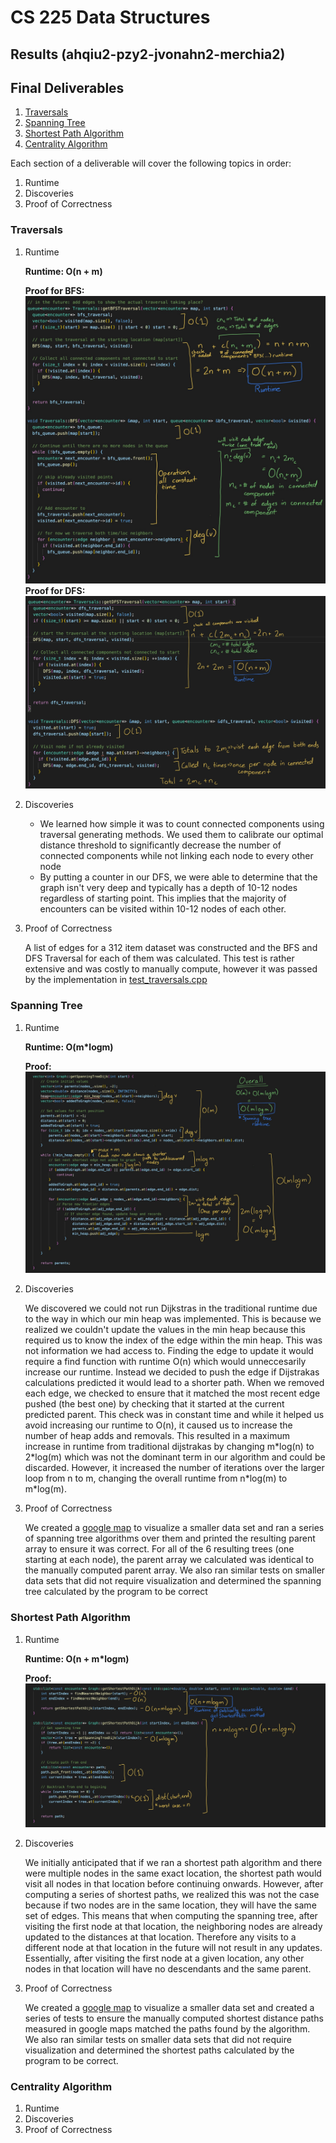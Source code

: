 # CS 225 Data Structures
## Results (ahqiu2-pzy2-jvonahn2-merchia2)

## Final Deliverables
  1. [Traversals](#traversals)
  2. [Spanning Tree](#spanning-tree)
  3. [Shortest Path Algorithm](#shortest-path-algorithm)
  4. [Centrality Algorithm](#centrality-algorithm)

Each section of a deliverable will cover the following topics in order: 
1. Runtime
2. Discoveries
3. Proof of Correctness

### Traversals
1. Runtime

    **Runtime: O(n + m)**

    **Proof for BFS:** 
        ![BFS Runtime Proof](images/BFS.jpg)
    **Proof for DFS:** 
        ![DFS Runtime Proof](images/DFS.jpg)

2. Discoveries

   * We learned how simple it was to count connected components using traversal generating methods. We used them to calibrate our optimal distance threshold to significantly decrease the number of connected components while not linking each node to every other node
   * By putting a counter in our DFS, we were able to determine that the graph isn't very deep and typically has a depth of 10-12 nodes regardless of starting point. This implies that the majority of encounters can be visited within 10-12 nodes of each other. 

3. Proof of Correctness

    A list of edges for a 312 item dataset was constructed and the BFS and DFS Traversal for each of them was calculated. This test is rather extensive and was costly to manually compute, however it was passed by the implementation in [test_traversals.cpp](tests/../../tests/test_traversals.cpp)

### Spanning Tree
1. Runtime
   
    **Runtime: O(m\*logm)**

    **Proof:**
    ![Spanning Tree Runtime Proof](images/SpanningTree.jpg)

2. Discoveries

    We discovered we could not run Dijkstras in the traditional runtime due to the way in which our min heap was implemented. This is because we realized we couldn't update the values in the min heap because this required us to know the index of the edge within the min heap. This was not information we had access to. Finding the edge to update it would require a find function with runtime O(n) which would unneccesarily increase our runtime. Instead we decided to push the edge if Dijstrakas calculations predicted it would lead to a shorter path. When we removed each edge, we checked to ensure that it matched the most recent edge pushed (the best one) by checking that it started at the current predicted parent. This check was in constant time and while it helped us avoid increasing our runtime to O(n), it caused us to increase the number of heap adds and removals. This resulted in a maximum increase in runtime from traditional dijstrakas by changing m\*log(n) to 2\*log(m) which was not the dominant term in our algorithm and could be discarded. However, it increased the number of iterations over the larger loop from n to m, changing the overall runtime from n\*log(m) to m\*log(m). 

3. Proof of Correctness

    We created a [google map](https://www.google.com/maps/d/u/0/edit?mid=1mdRbpRLo7sXlOq7Q9xYIfFJLHTtmq_Dd&usp=sharing) to visualize a smaller data set and ran a series of spanning tree algorithms over them and printed the resulting parent array to ensure it was correct. For all of the 6 resulting trees (one starting at each node), the parent array we calculated was identical to the manually computed parent array. We also ran similar tests on smaller data sets that did not require visualization and determined the spanning tree calculated by the program to be correct

### Shortest Path Algorithm

1. Runtime

    **Runtime: O(n + m\*logm)**

    **Proof:**
    ![Shortest Path Runtime Proof](images/ShortestPath.jpg)

2. Discoveries

    We initially anticipated that if we ran a shortest path algorithm and there were multiple nodes in the same exact location, the shortest path would visit all nodes in that location before continuing onwards. However, after computing a series of shortest paths, we realized this was not the case because if two nodes are in the same location, they will have the same set of edges. This means that when computing the spanning tree, after visiting the first node at that location, the neighboring nodes are already updated to the distances at that location. Therefore any visits to a different node at that location in the future will not result in any updates. Essentially, after visiting the first node at a given location, any other nodes in that location will have no descendants and the same parent. 

3. Proof of Correctness

    We created a [google map](https://www.google.com/maps/d/u/0/edit?mid=1mdRbpRLo7sXlOq7Q9xYIfFJLHTtmq_Dd&usp=sharing) to visualize a smaller data set and created a series of tests to ensure the manually computed shortest distance paths measured in google maps matched the paths found by the algorithm. We also ran similar tests on smaller data sets that did not require visualization and determined the shortest paths calculated by the program to be correct.

### Centrality Algorithm

1. Runtime
2. Discoveries
3. Proof of Correctness
